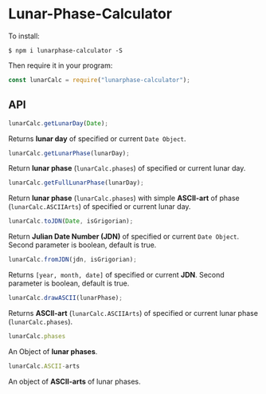 # Lunar-Phase-Calculator

To install:
```console
$ npm i lunarphase-calculator -S
```
Then require it in your program:
```js
const lunarCalc = require("lunarphase-calculator");
```

## API
```js
lunarCalc.getLunarDay(Date);
```
Returns **lunar day** of specified or current `Date Object`.

```js
lunarCalc.getLunarPhase(lunarDay);
```
Return **lunar phase** (`lunarCalc.phases`) of specified or current lunar day.

```js
lunarCalc.getFullLunarPhase(lunarDay);
```
Return **lunar phase** (`lunarCalc.phases`) with simple **ASCII-art** of phase (`lunarCalc.ASCIIArts`) of specified or current lunar day.

```js
lunarCalc.toJDN(Date, isGrigorian);
```
Return **Julian Date Number (JDN)** of specified or current `Date Object`. Second parameter is boolean, default is true.

```js
lunarCalc.fromJDN(jdn, isGrigorian);
```
Returns `[year, month, date]` of specified or current **JDN**. Second parameter is boolean, default is true.

```js
lunarCalc.drawASCII(lunarPhase);
```
Returns **ASCII-art** (`lunarCalc.ASCIIArts`) of specified or current lunar phase (`lunarCalc.phases`).

```js
lunarCalc.phases
```
An Object of **lunar phases**.

```js
lunarCalc.ASCII-arts
```
An object of **ASCII-arts** of lunar phases.
